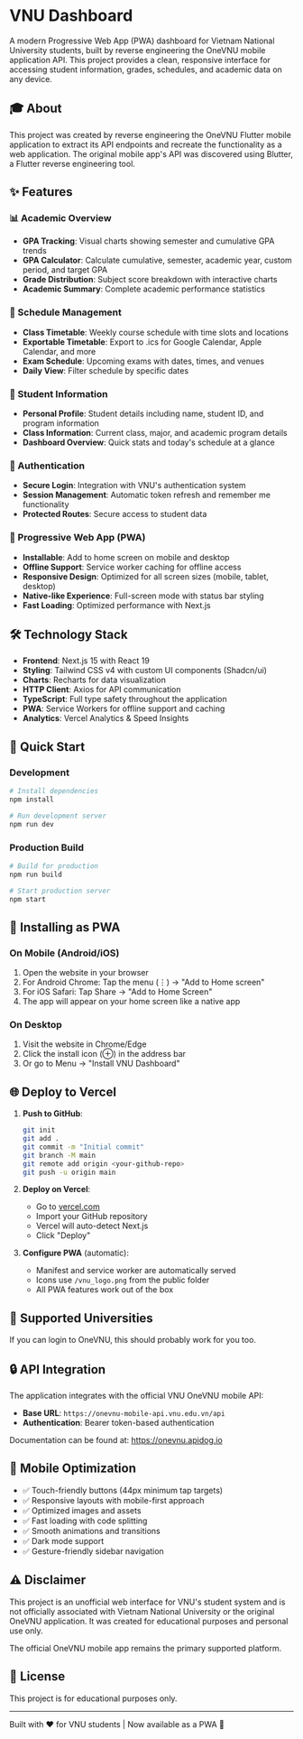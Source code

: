 # VNU Dashboard

A modern Progressive Web App (PWA) dashboard for Vietnam National University students, built by reverse engineering the OneVNU mobile application API. This project provides a clean, responsive interface for accessing student information, grades, schedules, and academic data on any device.

## 🎓 About

This project was created by reverse engineering the OneVNU Flutter mobile application to extract its API endpoints and recreate the functionality as a web application. The original mobile app's API was discovered using Blutter, a Flutter reverse engineering tool.

## ✨ Features

### 📊 Academic Overview
- **GPA Tracking**: Visual charts showing semester and cumulative GPA trends
- **GPA Calculator**: Calculate cumulative, semester, academic year, custom period, and target GPA
- **Grade Distribution**: Subject score breakdown with interactive charts
- **Academic Summary**: Complete academic performance statistics

### 📅 Schedule Management
- **Class Timetable**: Weekly course schedule with time slots and locations
- **Exportable Timetable**: Export to .ics for Google Calendar, Apple Calendar, and more
- **Exam Schedule**: Upcoming exams with dates, times, and venues
- **Daily View**: Filter schedule by specific dates

### 🎯 Student Information
- **Personal Profile**: Student details including name, student ID, and program information
- **Class Information**: Current class, major, and academic program details
- **Dashboard Overview**: Quick stats and today's schedule at a glance

### 🔐 Authentication
- **Secure Login**: Integration with VNU's authentication system
- **Session Management**: Automatic token refresh and remember me functionality
- **Protected Routes**: Secure access to student data

### 📱 Progressive Web App (PWA)
- **Installable**: Add to home screen on mobile and desktop
- **Offline Support**: Service worker caching for offline access
- **Responsive Design**: Optimized for all screen sizes (mobile, tablet, desktop)
- **Native-like Experience**: Full-screen mode with status bar styling
- **Fast Loading**: Optimized performance with Next.js

## 🛠 Technology Stack

- **Frontend**: Next.js 15 with React 19
- **Styling**: Tailwind CSS v4 with custom UI components (Shadcn/ui)
- **Charts**: Recharts for data visualization
- **HTTP Client**: Axios for API communication
- **TypeScript**: Full type safety throughout the application
- **PWA**: Service Workers for offline support and caching
- **Analytics**: Vercel Analytics & Speed Insights

## 🚀 Quick Start

### Development

```bash
# Install dependencies
npm install

# Run development server
npm run dev
```

### Production Build

```bash
# Build for production
npm run build

# Start production server
npm start
```

## 📱 Installing as PWA

### On Mobile (Android/iOS)
1. Open the website in your browser
2. For Android Chrome: Tap the menu (⋮) → "Add to Home screen"
3. For iOS Safari: Tap Share → "Add to Home Screen"
4. The app will appear on your home screen like a native app

### On Desktop
1. Visit the website in Chrome/Edge
2. Click the install icon (⊕) in the address bar
3. Or go to Menu → "Install VNU Dashboard"

## 🌐 Deploy to Vercel

1. **Push to GitHub**:
   ```bash
   git init
   git add .
   git commit -m "Initial commit"
   git branch -M main
   git remote add origin <your-github-repo>
   git push -u origin main
   ```

2. **Deploy on Vercel**:
   - Go to [vercel.com](https://vercel.com)
   - Import your GitHub repository
   - Vercel will auto-detect Next.js
   - Click "Deploy"

3. **Configure PWA** (automatic):
   - Manifest and service worker are automatically served
   - Icons use `/vnu_logo.png` from the public folder
   - All PWA features work out of the box

## 🏫 Supported Universities

If you can login to OneVNU, this should probably work for you too.

## 🔒 API Integration

The application integrates with the official VNU OneVNU mobile API:
- **Base URL**: `https://onevnu-mobile-api.vnu.edu.vn/api`
- **Authentication**: Bearer token-based authentication
  
Documentation can be found at: https://onevnu.apidog.io

## 📱 Mobile Optimization

- ✅ Touch-friendly buttons (44px minimum tap targets)
- ✅ Responsive layouts with mobile-first approach
- ✅ Optimized images and assets
- ✅ Fast loading with code splitting
- ✅ Smooth animations and transitions
- ✅ Dark mode support
- ✅ Gesture-friendly sidebar navigation

## ⚠️ Disclaimer

This project is an unofficial web interface for VNU's student system and is not officially associated with Vietnam National University or the original OneVNU application. It was created for educational purposes and personal use only. 

The official OneVNU mobile app remains the primary supported platform.

## 📄 License

This project is for educational purposes only.

---

Built with ❤️ for VNU students | Now available as a PWA 📱